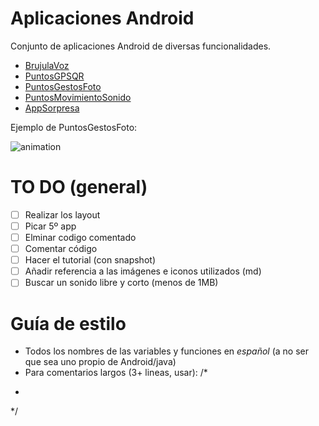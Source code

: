 # Aplicaciones Android

Conjunto de aplicaciones Android de diversas funcionalidades.

 - [BrujulaVoz](https://github.com/ranea/AppsAndroid/tree/master/BrujulaVoz)
 - [PuntosGPSQR](https://github.com/ranea/AppsAndroid/tree/master/PuntoGPSQR)
 - [PuntosGestosFoto](https://github.com/ranea/AppsAndroid/tree/master/PuntoGestosFoto)
 - [PuntosMovimientoSonido](https://github.com/ranea/AppsAndroid/tree/master/PuntoMovimientoSonido)
 - [AppSorpresa]()

Ejemplo de PuntosGestosFoto:

![animation](ejemploApp.gif)

# TO DO (general)

* [ ] Realizar los layout
* [ ] Picar 5º app
* [ ] Elminar codigo comentado
* [ ] Comentar código
* [ ] Hacer el tutorial (con snapshot)
* [ ] Añadir referencia a las imágenes e iconos utilizados (md)
* [ ] Buscar un sonido libre y corto (menos de 1MB)

# Guía de estilo

- Todos los nombres de las variables y funciones en *español* (a no ser que sea uno propio de Android/java)
- Para comentarios largos (3+ lineas, usar):
/*
 *
 */
